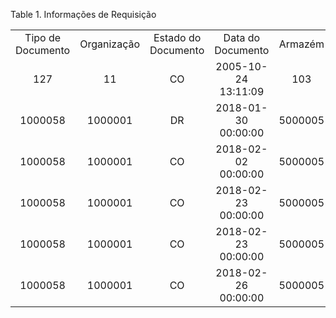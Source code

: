 <div id="d335836e1" class="table">

<div class="table-title">

Table 1. Informações de
Requisição

</div>

<div class="table-contents">

|                   |             |                     |                     |         |            |                 |           |                     |                     |                |                 |         |          |            |
| :---------------: | :---------: | :-----------------: | :-----------------: | :-----: | :--------: | :-------------: | :-------: | :-----------------: | :-----------------: | :------------: | :-------------: | :-----: | :------: | :--------: |
| Tipo de Documento | Organização | Estado do Documento |  Data do Documento  | Armazém | Prioridade | Usuário/Contato | Descrição | Número do Documento |    Data Exigida     | Lista de Preço | Total de Linhas | Empresa | Aprovado | Processado |
|        127        |     11      |         CO          | 2005-10-24 13:11:09 |   103   |     5      |       102       |   null    |         101         | 2004-03-31 00:00:00 |      101       |      23.75      |   11    |    Y     |     Y      |
|      1000058      |   1000001   |         DR          | 2018-01-30 00:00:00 | 5000005 |     5      |     1000022     |   null    |       900000        | 2018-01-30 00:00:00 |    1000004     |        0        | 1000000 |    N     |     N      |
|      1000058      |   1000001   |         CO          | 2018-02-02 00:00:00 | 5000005 |     5      |     1000022     |   null    |       900001        | 2018-02-05 00:00:00 |    1000006     |       0.0       | 1000000 |    Y     |     Y      |
|      1000058      |   1000001   |         CO          | 2018-02-23 00:00:00 | 5000005 |     5      |     1000000     |   null    |       900002        | 2018-02-21 00:00:00 |    1000006     |     1127.70     | 1000000 |    Y     |     Y      |
|      1000058      |   1000001   |         CO          | 2018-02-23 00:00:00 | 5000005 |     5      |     1000000     |   null    |       900003        | 2018-02-21 00:00:00 |    1000006     |       300       | 1000000 |    Y     |     Y      |
|      1000058      |   1000001   |         CO          | 2018-02-26 00:00:00 | 5000005 |     5      |     1000001     |   null    |       900004        | 2018-02-26 00:00:00 |    1000004     |      10000      | 1000000 |    Y     |     Y      |

</div>

</div>
